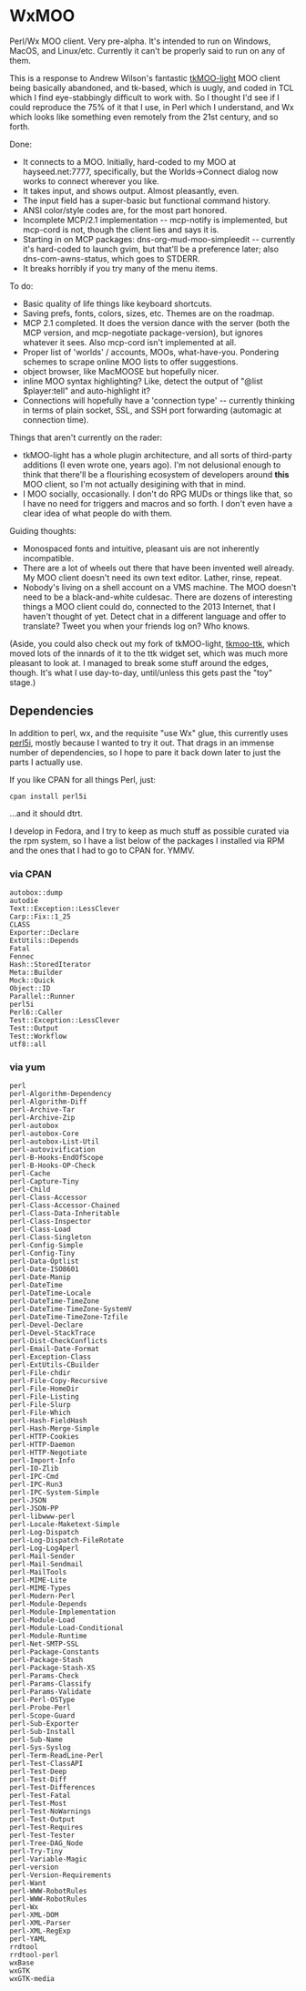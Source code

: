 WxMOO
=====

Perl/Wx MOO client.  Very pre-alpha.  It's intended to run on Windows, MacOS, and Linux/etc.  Currently it can't be properly said to run on any of them.

This is a response to Andrew Wilson's fantastic [tkMOO-light](http://www.awns.com/tkMOO-light) MOO client being basically abandoned, and tk-based, which is uugly, and coded in TCL which I find eye-stabbingly difficult to work with.  So I thought I'd see if I could reproduce the 75% of it that I use, in Perl which I understand, and Wx which looks like something even remotely from the 21st century, and so forth.

Done:
* It connects to a MOO.  Initially, hard-coded to my MOO at hayseed.net:7777, specifically, but the Worlds->Connect dialog now works to connect wherever you like.
* It takes input, and shows output.  Almost pleasantly, even.
* The input field has a super-basic but functional command history.
* ANSI color/style codes are, for the most part honored.
* Incomplete MCP/2.1 implementation -- mcp-notify is implemented, but mcp-cord is not, though the client lies and says it is.
* Starting in on MCP packages: dns-org-mud-moo-simpleedit -- currently it's hard-coded to launch gvim, but that'll be a preference later;  also dns-com-awns-status, which goes to STDERR.
* It breaks horribly if you try many of the menu items.


To do:
* Basic quality of life things like keyboard shortcuts.
* Saving prefs, fonts, colors, sizes, etc.  Themes are on the roadmap.
* MCP 2.1 completed.  It does the version dance with the server (both the MCP version, and mcp-negotiate package-version), but ignores whatever it sees.  Also mcp-cord isn't implemented at all.
* Proper list of 'worlds' / accounts, MOOs, what-have-you.  Pondering schemes to scrape online MOO lists to offer suggestions.
* object browser, like MacMOOSE but hopefully nicer.
* inline MOO syntax highlighting?  Like, detect the output of "@list $player:tell" and auto-highlight it?
* Connections will hopefully have a 'connection type' -- currently thinking in terms of plain socket, SSL, and SSH port forwarding (automagic at connection time).

Things that aren't currently on the rader:
* tkMOO-light has a whole plugin architecture, and all sorts of third-party additions (I even wrote one, years ago).  I'm not delusional enough to think that there'll be a flourishing ecosystem of developers around **this** MOO client, so I'm not actually desigining with that in mind.
* I MOO socially, occasionally.  I don't do RPG MUDs or things like that, so I have no need for triggers and macros and so forth.  I don't even have a clear idea of what people do with them.

Guiding thoughts:
* Monospaced fonts and intuitive, pleasant uis are not inherently incompatible.
* There are a lot of wheels out there that have been invented well already.  My MOO client doesn't need its own text editor.  Lather, rinse, repeat.
* Nobody's living on a shell account on a VMS machine.  The MOO doesn't need to be a black-and-white culdesac.  There are dozens of interesting things a MOO client could do, connected to the 2013 Internet, that I haven't thought of yet.  Detect chat in a different language and offer to translate?  Tweet you when your friends log on?  Who knows.


(Aside, you could also check out my fork of tkMOO-light, [tkmoo-ttk](https://github.com/emersonrp/tkmoo-ttk), which moved lots of the innards of it to the ttk widget set, which was much more pleasant to look at.  I managed to break some stuff around the edges, though.  It's what I use day-to-day, until/unless this gets past the "toy" stage.)

Dependencies
------------

In addition to perl, wx, and the requisite "use Wx" glue, this currently uses [perl5i](http://search.cpan.org/~mschwern/perl5i-v2.12.0/lib/perl5i.pm), mostly because I wanted to try it out.  That drags in an immense number of dependencies, so I hope to pare it back down later to just the parts I actually use.

If you like CPAN for all things Perl, just:

    cpan install perl5i

...and it should dtrt.

I develop in Fedora, and I try to keep as much stuff as possible curated via the rpm system, so I have a list below of the packages I installed via RPM and the ones that I had to go to CPAN for.  YMMV.


### via CPAN
    autobox::dump
    autodie
    Text::Exception::LessClever
    Carp::Fix::1_25
    CLASS
    Exporter::Declare
    ExtUtils::Depends
    Fatal
    Fennec
    Hash::StoredIterator
    Meta::Builder
    Mock::Quick
    Object::ID
    Parallel::Runner
    perl5i
    Perl6::Caller
    Test::Exception::LessClever
    Test::Output
    Test::Workflow
    utf8::all

### via yum
    perl
    perl-Algorithm-Dependency
    perl-Algorithm-Diff
    perl-Archive-Tar
    perl-Archive-Zip
    perl-autobox
    perl-autobox-Core
    perl-autobox-List-Util
    perl-autovivification
    perl-B-Hooks-EndOfScope
    perl-B-Hooks-OP-Check
    perl-Cache
    perl-Capture-Tiny
    perl-Child
    perl-Class-Accessor
    perl-Class-Accessor-Chained
    perl-Class-Data-Inheritable
    perl-Class-Inspector
    perl-Class-Load
    perl-Class-Singleton
    perl-Config-Simple
    perl-Config-Tiny
    perl-Data-Optlist
    perl-Date-ISO8601
    perl-Date-Manip
    perl-DateTime
    perl-DateTime-Locale
    perl-DateTime-TimeZone
    perl-DateTime-TimeZone-SystemV
    perl-DateTime-TimeZone-Tzfile
    perl-Devel-Declare
    perl-Devel-StackTrace
    perl-Dist-CheckConflicts
    perl-Email-Date-Format
    perl-Exception-Class
    perl-ExtUtils-CBuilder
    perl-File-chdir
    perl-File-Copy-Recursive
    perl-File-HomeDir
    perl-File-Listing
    perl-File-Slurp
    perl-File-Which
    perl-Hash-FieldHash
    perl-Hash-Merge-Simple
    perl-HTTP-Cookies
    perl-HTTP-Daemon
    perl-HTTP-Negotiate
    perl-Import-Info
    perl-IO-Zlib
    perl-IPC-Cmd
    perl-IPC-Run3
    perl-IPC-System-Simple
    perl-JSON
    perl-JSON-PP
    perl-libwww-perl
    perl-Locale-Maketext-Simple
    perl-Log-Dispatch
    perl-Log-Dispatch-FileRotate
    perl-Log-Log4perl
    perl-Mail-Sender
    perl-Mail-Sendmail
    perl-MailTools
    perl-MIME-Lite
    perl-MIME-Types
    perl-Modern-Perl
    perl-Module-Depends
    perl-Module-Implementation
    perl-Module-Load
    perl-Module-Load-Conditional
    perl-Module-Runtime
    perl-Net-SMTP-SSL
    perl-Package-Constants
    perl-Package-Stash
    perl-Package-Stash-XS
    perl-Params-Check
    perl-Params-Classify
    perl-Params-Validate
    perl-Perl-OSType
    perl-Probe-Perl
    perl-Scope-Guard
    perl-Sub-Exporter
    perl-Sub-Install
    perl-Sub-Name
    perl-Sys-Syslog
    perl-Term-ReadLine-Perl
    perl-Test-ClassAPI
    perl-Test-Deep
    perl-Test-Diff
    perl-Test-Differences
    perl-Test-Fatal
    perl-Test-Most
    perl-Test-NoWarnings
    perl-Test-Output
    perl-Test-Requires
    perl-Test-Tester
    perl-Tree-DAG_Node
    perl-Try-Tiny
    perl-Variable-Magic
    perl-version
    perl-Version-Requirements
    perl-Want
    perl-WWW-RobotRules
    perl-WWW-RobotRules
    perl-Wx
    perl-XML-DOM
    perl-XML-Parser
    perl-XML-RegExp
    perl-YAML
    rrdtool
    rrdtool-perl
    wxBase
    wxGTK
    wxGTK-media

